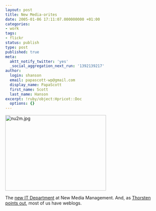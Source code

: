 ```yaml
---
layout: post
title: New Media-orites
date: 2005-01-06 17:11:07.000000000 +01:00
categories:
- work
tags:
- flickr
status: publish
type: post
published: true
meta:
  aktt_notify_twitter: 'yes'
  _social_aggregation_next_run: '1392139217'
author:
  login: shanson
  email: papascott-wp@gmail.com
  display_name: PapaScott
  first_name: Scott
  last_name: Hanson
excerpt: !ruby/object:Hpricot::Doc
  options: {}
---
```

<p><a href="http://www.flickr.com/photos/lumma/3018933/"><img alt="nu2m.jpg" src="http://www.papascott.de/wordpress/wp-content/uploads/2005/01/nu2m.jpg" width="320" height="240" border="0" /></a></p>
<p>The <a title="Gathering of the Coders [Lummaland - das Weblog]" href="http://lumma.de/eintrag.php?id=1107">new IT Department</a> at New Media Management. And, as <a title="ameisendorf.de: Familienfoto" href="http://ameisendorf.de/index.php?itemid=181">Thorsten points out</a>, most of us have weblogs.</p>
